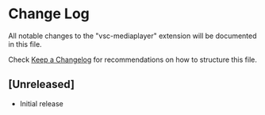# Change Log

All notable changes to the "vsc-mediaplayer" extension will be documented in this file.

Check [Keep a Changelog](http://keepachangelog.com/) for recommendations on how to structure this file.

## [Unreleased]

- Initial release